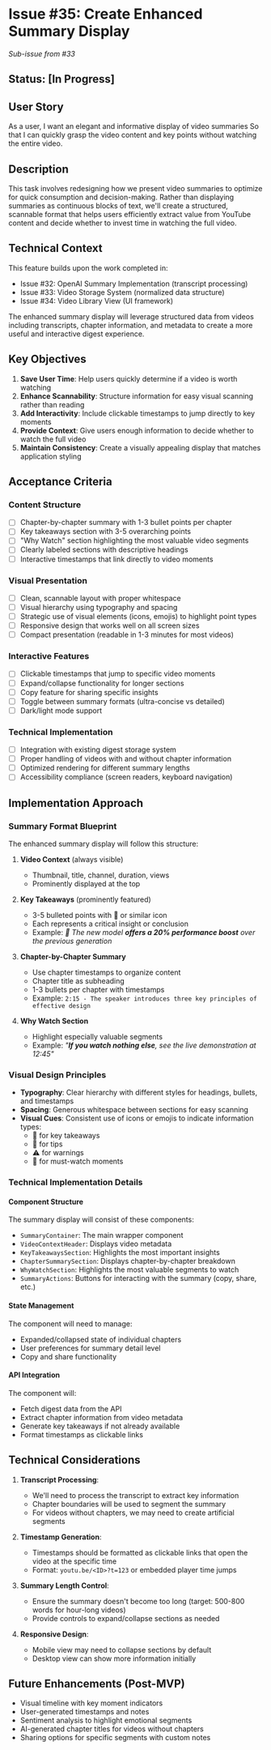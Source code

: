 # Issue #35: Create Enhanced Summary Display

*Sub-issue from #33*

## Status: [In Progress]

## User Story
As a user,
I want an elegant and informative display of video summaries
So that I can quickly grasp the video content and key points without watching the entire video.

## Description
This task involves redesigning how we present video summaries to optimize for quick consumption and decision-making. Rather than displaying summaries as continuous blocks of text, we'll create a structured, scannable format that helps users efficiently extract value from YouTube content and decide whether to invest time in watching the full video.

## Technical Context
This feature builds upon the work completed in:
- Issue #32: OpenAI Summary Implementation (transcript processing)
- Issue #33: Video Storage System (normalized data structure)
- Issue #34: Video Library View (UI framework)

The enhanced summary display will leverage structured data from videos including transcripts, chapter information, and metadata to create a more useful and interactive digest experience.

## Key Objectives

1. **Save User Time**: Help users quickly determine if a video is worth watching
2. **Enhance Scannability**: Structure information for easy visual scanning rather than reading
3. **Add Interactivity**: Include clickable timestamps to jump directly to key moments
4. **Provide Context**: Give users enough information to decide whether to watch the full video
5. **Maintain Consistency**: Create a visually appealing display that matches application styling

## Acceptance Criteria

### Content Structure
- [ ] Chapter-by-chapter summary with 1-3 bullet points per chapter
- [ ] Key takeaways section with 3-5 overarching points
- [ ] "Why Watch" section highlighting the most valuable video segments
- [ ] Clearly labeled sections with descriptive headings
- [ ] Interactive timestamps that link directly to video moments

### Visual Presentation
- [ ] Clean, scannable layout with proper whitespace
- [ ] Visual hierarchy using typography and spacing
- [ ] Strategic use of visual elements (icons, emojis) to highlight point types
- [ ] Responsive design that works well on all screen sizes
- [ ] Compact presentation (readable in 1-3 minutes for most videos)

### Interactive Features
- [ ] Clickable timestamps that jump to specific video moments
- [ ] Expand/collapse functionality for longer sections
- [ ] Copy feature for sharing specific insights
- [ ] Toggle between summary formats (ultra-concise vs detailed)
- [ ] Dark/light mode support

### Technical Implementation
- [ ] Integration with existing digest storage system
- [ ] Proper handling of videos with and without chapter information
- [ ] Optimized rendering for different summary lengths
- [ ] Accessibility compliance (screen readers, keyboard navigation)

## Implementation Approach

### Summary Format Blueprint

The enhanced summary display will follow this structure:

1. **Video Context** (always visible)
   - Thumbnail, title, channel, duration, views
   - Prominently displayed at the top

2. **Key Takeaways** (prominently featured)
   - 3-5 bulleted points with 🔑 or similar icon
   - Each represents a critical insight or conclusion
   - Example: _🔑 The new model **offers a 20% performance boost** over the previous generation_

3. **Chapter-by-Chapter Summary**
   - Use chapter timestamps to organize content
   - Chapter title as subheading
   - 1-3 bullets per chapter with timestamps
   - Example: `2:15 - The speaker introduces three key principles of effective design`

4. **Why Watch Section**
   - Highlight especially valuable segments
   - Example: _"**If you watch nothing else**, see the live demonstration at 12:45"_

### Visual Design Principles

- **Typography**: Clear hierarchy with different styles for headings, bullets, and timestamps
- **Spacing**: Generous whitespace between sections for easy scanning
- **Visual Cues**: Consistent use of icons or emojis to indicate information types:
  - 🔑 for key takeaways
  - 📝 for tips
  - ⚠️ for warnings
  - 🎥 for must-watch moments

### Technical Implementation Details

#### Component Structure
The summary display will consist of these components:
- `SummaryContainer`: The main wrapper component
- `VideoContextHeader`: Displays video metadata
- `KeyTakeawaysSection`: Highlights the most important insights
- `ChapterSummarySection`: Displays chapter-by-chapter breakdown
- `WhyWatchSection`: Highlights the most valuable segments to watch
- `SummaryActions`: Buttons for interacting with the summary (copy, share, etc.)

#### State Management
The component will need to manage:
- Expanded/collapsed state of individual chapters
- User preferences for summary detail level
- Copy and share functionality

#### API Integration
The component will:
- Fetch digest data from the API
- Extract chapter information from video metadata
- Generate key takeaways if not already available
- Format timestamps as clickable links

## Technical Considerations

1. **Transcript Processing**:
   - We'll need to process the transcript to extract key information
   - Chapter boundaries will be used to segment the summary
   - For videos without chapters, we may need to create artificial segments

2. **Timestamp Generation**:
   - Timestamps should be formatted as clickable links that open the video at the specific time
   - Format: `youtu.be/<ID>?t=123` or embedded player time jumps

3. **Summary Length Control**:
   - Ensure the summary doesn't become too long (target: 500-800 words for hour-long videos)
   - Provide controls to expand/collapse sections as needed

4. **Responsive Design**:
   - Mobile view may need to collapse sections by default
   - Desktop view can show more information initially

## Future Enhancements (Post-MVP)

- Visual timeline with key moment indicators
- User-generated timestamps and notes
- Sentiment analysis to highlight emotional segments
- AI-generated chapter titles for videos without chapters
- Sharing options for specific segments with custom notes
